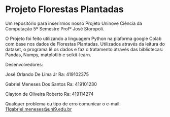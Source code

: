 # Projeto Florestas Plantadas
Um repositório para inserirmos nosso Projeto Uninove Ciência da Computação 5º Semestre Profº José Storopoli.

O Projeto foi feito utilizando a linguagem Python na plaforma google Colab com base nos dados de Florestas Plantadas. 
Utilizados através da leitura do dataset, o programa lê os dados e faz o tratamento através das bibliotecas: Pandas, Numpy, matplotlib e scikit-learn. 

Desenvolvedores: 

José Orlando De Lima Jr 
Ra: 419102375

Gabriel Meneses Dos Santos
Ra: 419101230

Clayton de Oliveira Roberto
Ra: 419114274

Qualquer problema ou tipo de erro comunicar o e-mail: 11gabriel.meneses@uni9.edu.br

